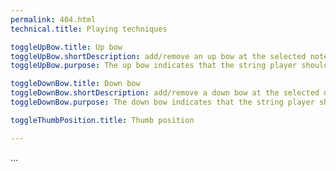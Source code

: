 ```yaml
---
permalink: 404.html
technical.title: Playing techniques

toggleUpBow.title: Up bow
toggleUpBow.shortDescription: add/remove an up bow at the selected note
toggleUpBow.purpose: The up bow indicates that the string player should play the note with an upward bow movement

toggleDownBow.title: Down bow
toggleDownBow.shortDescription: add/remove a down bow at the selected note
toggleDownBow.purpose: The down bow indicates that the string player should play the note with an downward bow movement

toggleThumbPosition.title: Thumb position

---
```


...
